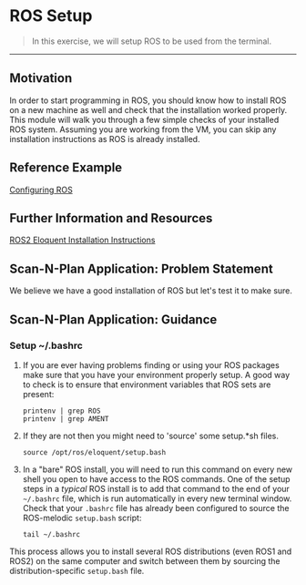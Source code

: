 # ROS Setup
> In this exercise, we will setup ROS to be used from the terminal.
***

## Motivation
In order to start programming in ROS, you should know how to install ROS on a new machine as well and check that the installation worked properly. This module will walk you through a few simple checks of your installed ROS system. Assuming you are working from the VM, you can skip any installation instructions as ROS is already installed.

## Reference Example
[Configuring ROS](https://index.ros.org/doc/ros2/Tutorials/Configuring-ROS2-Environment/)

## Further Information and Resources
[ROS2 Eloquent Installation Instructions](https://index.ros.org/doc/ros2/Installation/Eloquent/)

## Scan-N-Plan Application: Problem Statement
We believe we have a good installation of ROS but let's test it to make sure.

## Scan-N-Plan Application: Guidance
### Setup ~/.bashrc
1. If you are ever having problems finding or using your ROS packages make sure that you have your environment properly setup. A good way to check is to ensure that environment variables that ROS sets are present:

   ```
   printenv | grep ROS
   printenv | grep AMENT
   ```

1. If they are not then you might need to 'source' some setup.*sh files.

   ```
   source /opt/ros/eloquent/setup.bash
   ```

1. In a "bare" ROS install, you will need to run this command on every new shell you open to have access to the ROS commands.  One of the setup steps in a _typical_ ROS install is to add that command to the end of your `~/.bashrc` file, which is run automatically in every new terminal window.  Check that your `.bashrc` file has already been configured to source the ROS-melodic `setup.bash` script:

   ```
   tail ~/.bashrc
   ```

This process allows you to install several ROS distributions (even ROS1 and ROS2) on the same computer and switch between them by sourcing the distribution-specific `setup.bash` file.
